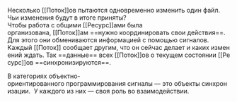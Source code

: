 Несколько [[Поток]]ов пытаются одновременно изменить один файл. 
Чьи изменения будут в итоге приняты? 
Чтобы работа с общими [[Ресурс]]ами была организована, [[Поток]]ам ==нужно координировать свои действия==. 
Для этого они обмениваются информацией с помощью сигналов. 
Каждый [[Поток]] сообщает другим, что он сейчас делает и каких изменений ждать. Так ==данные== всех [[Поток]]ов о текущем состоянии [[Ресурс]]ов ==синхронизируются==. 

В категориях объектно-ориентированного программирования сигналы — это объекты синхронизации. 
У каждого из них — своя роль во взаимодействии.


